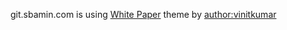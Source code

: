 git.sbamin.com is using [White Paper](https://github.com/vinitkumar/white-paper/) theme by [author:vinitkumar](https://github.com/vinitkumar/)

